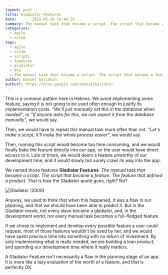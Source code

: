 ```yaml
---
layout: post
title: Gladiator Features
date:       2015-05-19 19:44:19
summary: The manual task that became a script. The script that became a feature. The feature that defined a product.
categories:
  - agile
  - scrum
tags:
  - agile
  - scrum
  - scripts
  - features
  - gladiator
  - mvp
  - The manual task that became a script. The script that became a feature. The feature that defined a product.
author: Daniel Galinkin
authurl: https://plus.google.com/+DanielGalinkin
---
```


This is a common pattern here in Hekima. We avoid implementing some feature, saying it is not going to be used often enough to justify its implementation costs. *"We'll just manually set this in the database when needed"*, or *"If anyone asks for this, we can export it from the database manually"*, we would say.

Then, we would have to repeat this manual task more often than not. *"Let's make a script, it'll make the whole process easier"*, we would say.

Then, running this script would become too time consuming, and we would finally bake the feature directly into our app, so the user would have direct access to it. Lots of times, we would deem a feature unworthy of our development time, and it would slowly but surely crawl its way into the app.

We named those features **Gladiator Features**. *The manual task that became a script. The script that became a feature. The feature that defined a product.* That is how the Gladiator quote goes, right? No?

![Gladiator (2000)](http://soundtracksandtrailermusic.com/wp-content/uploads/2012/07/BeginningTheBatte_GladiatorOSTsoundtrack_HansZimmer.jpg "Gladiator (2000)")

Anyway, we used to think that when this happened, it was a flaw in our
planning, and that we should have been able to predict it. But in the
Gladiator movie, not every slave became a gladiator, and, in the development world, not every manual task becomes a full-fledged feature.

If we chose to implement and develop every possible feature a user could request, most of those features wouldn't be used by her, and we would have spent precious time into something with no return of investment. By only implementing what is really needed, we are building a lean product, and spending our development time where it really matters.

A Gladiator Feature isn't necessarily a flaw in the planning stage of an app. It is more like a lazy evaluation of the worth of a feature, and that is perfectly OK.

